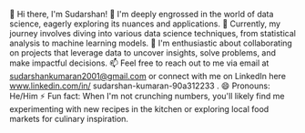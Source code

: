 👋 Hi there, I'm Sudarshan!
👀 I'm deeply engrossed in the world of data science, eagerly exploring its nuances and applications.
🌱 Currently, my journey involves diving into various data science techniques, from statistical analysis to machine learning models.
💞️ I'm enthusiastic about collaborating on projects that leverage data to uncover insights, solve problems, and make impactful decisions.
📫 Feel free to reach out to me via email at sudarshankumaran2001@gmail.com or connect with me on LinkedIn here www.linkedin.com/in/
sudarshan-kumaran-90a312233 .
😄 Pronouns: He/Him
⚡ Fun fact: When I'm not crunching numbers, you'll likely find me experimenting with new recipes in the kitchen or exploring local food markets for culinary inspiration.

<!---
sudarshan2001/sudarshan2001 is a ✨ special ✨ repository because its `README.md` (this file) appears on your GitHub profile.
You can click the Preview link to take a look at your changes.
--->
